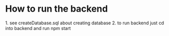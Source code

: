 <h1>How to run the backend</h1>
1. see createDatabase.sql about creating database
2. to run backend just cd into backend and run npm start
